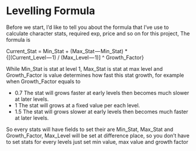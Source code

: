 # Levelling Formula

Before we start, I’d like to tell you about the formula that I’ve use to calculate character stats, required exp, price and so on for this project, The formula is

Current\_Stat = Min\_Stat + (Max\_Stat — Min\_Stat) \*   
{\[(Current\_Level — 1) / (Max\_Level — 1)\] ^ Growth\_Factor}

While Min\_Stat is stat at level 1, Max\_Stat is stat at max level and Growth\_Factor is value determines how fast this stat growth, for example when Growth\_Factor equals to

*   0.7 The stat will grows faster at early levels then becomes much slower at later levels.
*   1 The stat will grows at a fixed value per each level.
*   1.5 The stat will grows slower at early levels then becomes much faster at later levels.

So every stats will have fields to set their are Min\_Stat, Max\_Stat and Growth\_Factor, Max\_Level will be set at difference place, so you don’t have to set stats for every levels just set min value, max value and growth factor